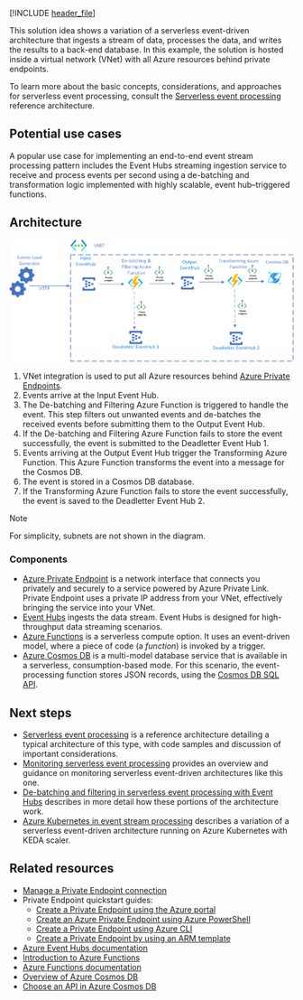 <!-- cSpell:ignore KEDA deadletter headsetter -->
[!INCLUDE [header_file](../../../includes/sol-idea-header.md)]

This solution idea shows a variation of a serverless event-driven architecture that ingests a stream of data, processes the data, and writes the results to a back-end database. In this example, the solution is hosted inside a virtual network (VNet) with all Azure resources behind private endpoints.

To learn more about the basic concepts, considerations, and approaches for serverless event processing, consult the [Serverless event processing](../../reference-architectures/serverless/event-processing.yml) reference architecture.

## Potential use cases

A popular use case for implementing an end-to-end event stream processing pattern includes the Event Hubs streaming ingestion service to receive and process events per second using a de-batching and transformation logic implemented with highly scalable, event hub&#8211;triggered functions.

## Architecture

[![Diagram showing data flowing into a VNet and then being processed by the architecture described in this article.](../media/serverless-event-processing-private-link.png)](../media/serverless-event-processing-private-link.png#lightbox)

1. VNet integration is used to put all Azure resources behind [Azure Private Endpoints](https://docs.microsoft.com/azure/private-link/private-endpoint-overview).
1. Events arrive at the Input Event Hub.
1. The De-batching and Filtering Azure Function is triggered to handle the event. This step filters out unwanted events and de-batches the received events before submitting them to the Output Event Hub.
1. If the De-batching and Filtering Azure Function fails to store the event successfully, the event is submitted to the Deadletter Event Hub 1.
1. Events arriving at the Output Event Hub trigger the Transforming Azure Function. This Azure Function transforms the event into a message for the Cosmos DB.
1. The event is stored in a Cosmos DB database.
1. If the Transforming Azure Function fails to store the event successfully, the event is saved to the Deadletter Event Hub 2.

> [!NOTE]
> For simplicity, subnets are not shown in the diagram.

### Components

- [Azure Private Endpoint](https://docs.microsoft.com/azure/private-link/private-endpoint-overview) is a network interface that connects you privately and securely to a service powered by Azure Private Link. Private Endpoint uses a private IP address from your VNet, effectively bringing the service into your VNet.
- [Event Hubs](https://azure.microsoft.com/services/event-hubs/) ingests the data stream. Event Hubs is designed for high-throughput data streaming scenarios.
- [Azure Functions](https://azure.microsoft.com/services/functions/) is a serverless compute option. It uses an event-driven model, where a piece of code (a *function*) is invoked by a trigger.
- [Azure Cosmos DB](https://azure.microsoft.com/services/cosmos-db/) is a multi-model database service that is available in a serverless, consumption-based mode. For this scenario, the event-processing function stores JSON records, using the [Cosmos DB SQL API](https://docs.microsoft.com/azure/cosmos-db/introduction).

## Next steps

- [Serverless event processing](../../reference-architectures/serverless/event-processing.yml) is a reference architecture detailing a typical architecture of this type, with code samples and discussion of important considerations.
- [Monitoring serverless event processing](../../serverless/guide/monitoring-serverless-event-processing.md) provides an overview and guidance on monitoring serverless event-driven architectures like this one.
- [De-batching and filtering in serverless event processing with Event Hubs](./serverless-event-processing-filtering.yml) describes in more detail how these portions of the architecture work.
- [Azure Kubernetes in event stream processing](./serverless-event-processing-aks.yml) describes a variation of a serverless event-driven architecture running on Azure Kubernetes with KEDA scaler.

## Related resources

- [Manage a Private Endpoint connection](https://docs.microsoft.com/azure/private-link/manage-private-endpoint)
- Private Endpoint quickstart guides:
  - [Create a Private Endpoint using the Azure portal](https://docs.microsoft.com/azure/private-link/create-private-endpoint-portal)
  - [Create an Azure Private Endpoint using Azure PowerShell](https://docs.microsoft.com/azure/private-link/create-private-endpoint-powershell)
  - [Create a Private Endpoint using Azure CLI](https://docs.microsoft.com/azure/private-link/create-private-endpoint-cli)
  - [Create a Private Endpoint by using an ARM template](https://docs.microsoft.com/azure/private-link/create-private-endpoint-template)
- [Azure Event Hubs documentation](https://docs.microsoft.com/azure/event-hubs/)
- [Introduction to Azure Functions](https://docs.microsoft.com/azure/azure-functions/functions-overview)
- [Azure Functions documentation](https://docs.microsoft.com/azure/azure-functions/)
- [Overview of Azure Cosmos DB](https://docs.microsoft.com/azure/cosmos-db/introduction)
- [Choose an API in Azure Cosmos DB](https://docs.microsoft.com/azure/cosmos-db/choose-api)
